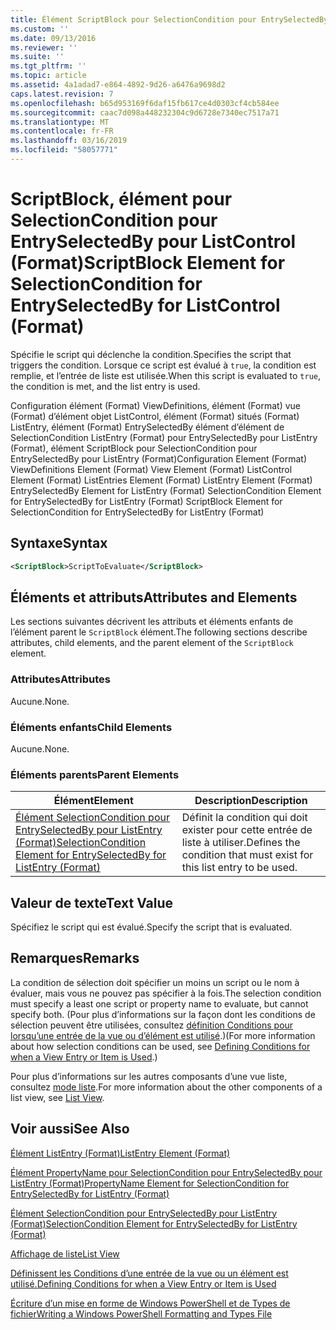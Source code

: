 ```yaml
---
title: Élément ScriptBlock pour SelectionCondition pour EntrySelectedBy pour ListControl (Format) | Microsoft Docs
ms.custom: ''
ms.date: 09/13/2016
ms.reviewer: ''
ms.suite: ''
ms.tgt_pltfrm: ''
ms.topic: article
ms.assetid: 4a1adad7-e864-4892-9d26-a6476a9698d2
caps.latest.revision: 7
ms.openlocfilehash: b65d953169f6daf15fb617ce4d0303cf4cb584ee
ms.sourcegitcommit: caac7d098a448232304c9d6728e7340ec7517a71
ms.translationtype: MT
ms.contentlocale: fr-FR
ms.lasthandoff: 03/16/2019
ms.locfileid: "58057771"
---
```

# <a name="scriptblock-element-for-selectioncondition-for-entryselectedby-for-listcontrol-format"></a><span data-ttu-id="7bbca-102">ScriptBlock, élément pour SelectionCondition pour EntrySelectedBy pour ListControl (Format)</span><span class="sxs-lookup"><span data-stu-id="7bbca-102">ScriptBlock Element for SelectionCondition for EntrySelectedBy for ListControl (Format)</span></span>

<span data-ttu-id="7bbca-103">Spécifie le script qui déclenche la condition.</span><span class="sxs-lookup"><span data-stu-id="7bbca-103">Specifies the script that triggers the condition.</span></span> <span data-ttu-id="7bbca-104">Lorsque ce script est évalué à `true`, la condition est remplie, et l’entrée de liste est utilisée.</span><span class="sxs-lookup"><span data-stu-id="7bbca-104">When this script is evaluated to `true`, the condition is met, and the list entry is used.</span></span>

<span data-ttu-id="7bbca-105">Configuration élément (Format) ViewDefinitions, élément (Format) vue (Format) d’élément objet ListControl, élément (Format) situés (Format) ListEntry, élément (Format) EntrySelectedBy élément d’élément de SelectionCondition ListEntry (Format) pour EntrySelectedBy pour ListEntry (Format), élément ScriptBlock pour SelectionCondition pour EntrySelectedBy pour ListEntry (Format)</span><span class="sxs-lookup"><span data-stu-id="7bbca-105">Configuration Element (Format) ViewDefinitions Element (Format) View Element (Format) ListControl Element (Format) ListEntries Element (Format) ListEntry Element (Format) EntrySelectedBy Element for ListEntry (Format) SelectionCondition Element for EntrySelectedBy for ListEntry (Format) ScriptBlock Element for SelectionCondition for EntrySelectedBy for ListEntry (Format)</span></span>

## <a name="syntax"></a><span data-ttu-id="7bbca-106">Syntaxe</span><span class="sxs-lookup"><span data-stu-id="7bbca-106">Syntax</span></span>

```xml
<ScriptBlock>ScriptToEvaluate</ScriptBlock>
```

## <a name="attributes-and-elements"></a><span data-ttu-id="7bbca-107">Éléments et attributs</span><span class="sxs-lookup"><span data-stu-id="7bbca-107">Attributes and Elements</span></span>

<span data-ttu-id="7bbca-108">Les sections suivantes décrivent les attributs et éléments enfants de l’élément parent le `ScriptBlock` élément.</span><span class="sxs-lookup"><span data-stu-id="7bbca-108">The following sections describe attributes, child elements, and the parent element of the `ScriptBlock` element.</span></span>

### <a name="attributes"></a><span data-ttu-id="7bbca-109">Attributes</span><span class="sxs-lookup"><span data-stu-id="7bbca-109">Attributes</span></span>

<span data-ttu-id="7bbca-110">Aucune.</span><span class="sxs-lookup"><span data-stu-id="7bbca-110">None.</span></span>

### <a name="child-elements"></a><span data-ttu-id="7bbca-111">Éléments enfants</span><span class="sxs-lookup"><span data-stu-id="7bbca-111">Child Elements</span></span>

<span data-ttu-id="7bbca-112">Aucune.</span><span class="sxs-lookup"><span data-stu-id="7bbca-112">None.</span></span>

### <a name="parent-elements"></a><span data-ttu-id="7bbca-113">Éléments parents</span><span class="sxs-lookup"><span data-stu-id="7bbca-113">Parent Elements</span></span>

|<span data-ttu-id="7bbca-114">Élément</span><span class="sxs-lookup"><span data-stu-id="7bbca-114">Element</span></span>|<span data-ttu-id="7bbca-115">Description</span><span class="sxs-lookup"><span data-stu-id="7bbca-115">Description</span></span>|
|-------------|-----------------|
|[<span data-ttu-id="7bbca-116">Élément SelectionCondition pour EntrySelectedBy pour ListEntry (Format)</span><span class="sxs-lookup"><span data-stu-id="7bbca-116">SelectionCondition Element for EntrySelectedBy for ListEntry (Format)</span></span>](./selectioncondition-element-for-entryselectedby-for-listcontrol-format.md)|<span data-ttu-id="7bbca-117">Définit la condition qui doit exister pour cette entrée de liste à utiliser.</span><span class="sxs-lookup"><span data-stu-id="7bbca-117">Defines the condition that must exist for this list entry to be used.</span></span>|

## <a name="text-value"></a><span data-ttu-id="7bbca-118">Valeur de texte</span><span class="sxs-lookup"><span data-stu-id="7bbca-118">Text Value</span></span>

<span data-ttu-id="7bbca-119">Spécifiez le script qui est évalué.</span><span class="sxs-lookup"><span data-stu-id="7bbca-119">Specify the script that is evaluated.</span></span>

## <a name="remarks"></a><span data-ttu-id="7bbca-120">Remarques</span><span class="sxs-lookup"><span data-stu-id="7bbca-120">Remarks</span></span>

<span data-ttu-id="7bbca-121">La condition de sélection doit spécifier un moins un script ou le nom à évaluer, mais vous ne pouvez pas spécifier à la fois.</span><span class="sxs-lookup"><span data-stu-id="7bbca-121">The selection condition must specify a least one script or property name to evaluate, but cannot specify both.</span></span> <span data-ttu-id="7bbca-122">(Pour plus d’informations sur la façon dont les conditions de sélection peuvent être utilisées, consultez [définition Conditions pour lorsqu’une entrée de la vue ou d’élément est utilisé](./defining-conditions-for-displaying-data.md).)</span><span class="sxs-lookup"><span data-stu-id="7bbca-122">(For more information about how selection conditions can be used, see [Defining Conditions for when a View Entry or Item is Used](./defining-conditions-for-displaying-data.md).)</span></span>

<span data-ttu-id="7bbca-123">Pour plus d’informations sur les autres composants d’une vue liste, consultez [mode liste](./creating-a-list-view.md).</span><span class="sxs-lookup"><span data-stu-id="7bbca-123">For more information about the other components of a list view, see [List View](./creating-a-list-view.md).</span></span>

## <a name="see-also"></a><span data-ttu-id="7bbca-124">Voir aussi</span><span class="sxs-lookup"><span data-stu-id="7bbca-124">See Also</span></span>

[<span data-ttu-id="7bbca-125">Élément ListEntry (Format)</span><span class="sxs-lookup"><span data-stu-id="7bbca-125">ListEntry Element (Format)</span></span>](./listentry-element-for-listcontrol-format.md)

[<span data-ttu-id="7bbca-126">Élément PropertyName pour SelectionCondition pour EntrySelectedBy pour ListEntry (Format)</span><span class="sxs-lookup"><span data-stu-id="7bbca-126">PropertyName Element for SelectionCondition for EntrySelectedBy for ListEntry (Format)</span></span>](./propertyname-element-for-selectioncondition-for-entryselectedby-for-listcontrol-format.md)

[<span data-ttu-id="7bbca-127">Élément SelectionCondition pour EntrySelectedBy pour ListEntry (Format)</span><span class="sxs-lookup"><span data-stu-id="7bbca-127">SelectionCondition Element for EntrySelectedBy for ListEntry (Format)</span></span>](./selectioncondition-element-for-entryselectedby-for-listcontrol-format.md)

[<span data-ttu-id="7bbca-128">Affichage de liste</span><span class="sxs-lookup"><span data-stu-id="7bbca-128">List View</span></span>](./creating-a-list-view.md)

[<span data-ttu-id="7bbca-129">Définissent les Conditions d’une entrée de la vue ou un élément est utilisé.</span><span class="sxs-lookup"><span data-stu-id="7bbca-129">Defining Conditions for when a View Entry or Item is Used</span></span>](./defining-conditions-for-displaying-data.md)

[<span data-ttu-id="7bbca-130">Écriture d’un mise en forme de Windows PowerShell et de Types de fichier</span><span class="sxs-lookup"><span data-stu-id="7bbca-130">Writing a Windows PowerShell Formatting and Types File</span></span>](./writing-a-powershell-formatting-file.md)
